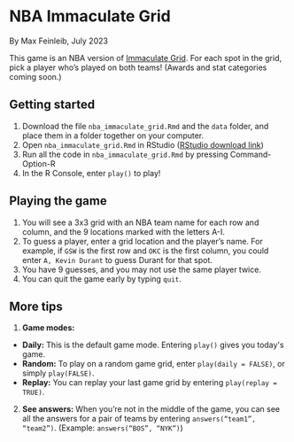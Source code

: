 # NBA Immaculate Grid
By Max Feinleib, July 2023

This game is an NBA version of [Immaculate Grid](https://www.immaculategrid.com/). For each spot in the grid, pick a player who’s played on both teams! (Awards and stat categories coming soon.)

## Getting started
1. Download the file `nba_immaculate_grid.Rmd` and the `data` folder, and place them in a folder together on your computer.
2. Open `nba_immaculate_grid.Rmd` in RStudio ([RStudio download link](https://posit.co/download/rstudio-desktop/))
3. Run all the code in `nba_immaculate_grid.Rmd` by pressing Command-Option-R
4. In the R Console, enter `play()` to play!

## Playing the game
1. You will see a 3x3 grid with an NBA team name for each row and column, and the 9 locations marked with the letters A-I.
2. To guess a player, enter a grid location and the player’s name. For example, if `GSW` is the first row and `OKC` is the first column, you could enter `A, Kevin Durant` to guess Durant for that spot.
3. You have 9 guesses, and you may not use the same player twice.
4. You can quit the game early by typing `quit`.

## More tips
1. **Game modes:**
  - **Daily:** This is the default game mode. Entering `play()` gives you today's game.
  - **Random:** To play on a random game grid, enter `play(daily = FALSE)`, or simply `play(FALSE)`.
  - **Replay:** You can replay your last game grid by entering `play(replay = TRUE)`.
2. **See answers:** When you’re not in the middle of the game, you can see all the answers for a pair of teams by entering `answers(“team1”, “team2”)`. (Example: `answers(“BOS”, “NYK”)`)

